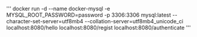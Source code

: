 '''
docker run -d --name docker-mysql -e MYSQL_ROOT_PASSWORD=password -p 3306:3306 mysql:latest --character-set-server=utf8mb4 --collation-server=utf8mb4_unicode_ci
localhost:8080/hello
localhost:8080/regist
localhost:8080/authenticate
'''
